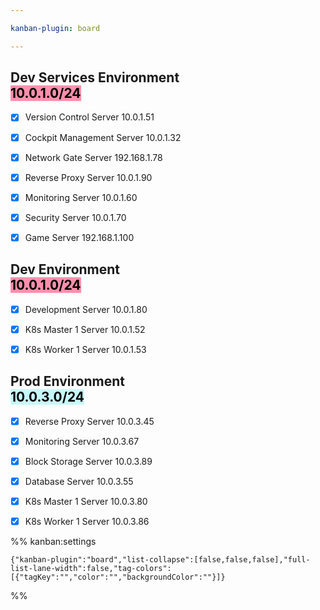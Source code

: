 ```yaml
---

kanban-plugin: board

---
```


## Dev Services Environment<br><mark style="background: #FF5582A6;">10.0.1.0/24</mark>

- [x] Version Control Server
	10.0.1.51
- [x] Cockpit Management Server
	10.0.1.32
- [x] Network Gate Server
	192.168.1.78
- [x] Reverse Proxy Server
	10.0.1.90
- [x] Monitoring Server
	10.0.1.60
- [x] Security Server
	10.0.1.70
- [x] Game Server
	192.168.1.100


## Dev Environment<br><mark style="background: #FF5582A6;">10.0.1.0/24</mark>

- [x] Development Server
	10.0.1.80
- [x] K8s Master 1 Server
	10.0.1.52
- [x] K8s Worker 1 Server
	10.0.1.53


## Prod Environment<br><mark style="background: #ABF7F7A6;">10.0.3.0/24</mark>

- [x] Reverse Proxy Server
	10.0.3.45
- [x] Monitoring Server
	10.0.3.67
- [x] Block Storage Server
	10.0.3.89
- [x] Database Server
	10.0.3.55
- [x] K8s Master 1 Server
	10.0.3.80
- [x] K8s Worker 1 Server
	10.0.3.86




%% kanban:settings
```
{"kanban-plugin":"board","list-collapse":[false,false,false],"full-list-lane-width":false,"tag-colors":[{"tagKey":"","color":"","backgroundColor":""}]}
```
%%